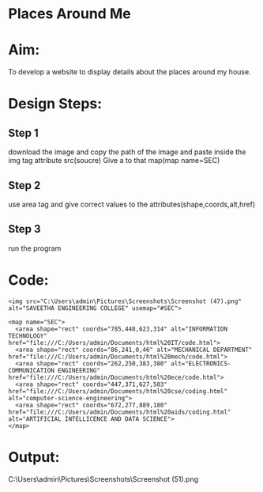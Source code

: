 # Places Around Me
# Aim:
To develop a website to display details about the places around my house.

# Design Steps:
## Step 1
download the image and copy the path of the image and paste inside the img tag attribute src(soucre)
Give a to that map(map name=SEC)
## Step 2
use area tag and give correct values to the attributes(shape,coords,alt,href)
## Step 3
run the program

# Code:
```````
<img src="C:\Users\admin\Pictures\Screenshots\Screenshot (47).png"  alt="SAVEETHA ENGINEERING COLLEGE" usemap="#SEC">

<map name="SEC">
  <area shape="rect" coords="785,448,623,314" alt="INFORMATION TECHNOLOGY" href="file:///C:/Users/admin/Documents/html%20IT/code.html">
  <area shape="rect" coords="86,241,0,46" alt="MECHANICAL DEPARTMENT" href="file:///C:/Users/admin/Documents/html%20mech/code.html">
  <area shape="rect" coords="262,250,383,380" alt="ELECTRONICS-COMMUNICATION ENGINEERING" href="file:///C:/Users/admin/Documents/html%20ece/code.html">
  <area shape="rect" coords="447,371,627,503" href="file:///C:/Users/admin/Documents/html%20cse/coding.html" alt="computer-science-engineering">
  <area shape="rect" coords="672,277,889,180" href="file:///C:/Users/admin/Documents/html%20aids/coding.html" alt="ARTIFICIAL INTELLICENCE AND DATA SCIENCE">
</map>

```````


# Output:
C:\Users\admin\Pictures\Screenshots\Screenshot (51).png

